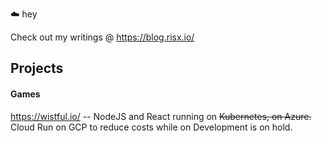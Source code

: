 :cloud: hey

Check out my writings @ https://blog.risx.io/

Projects
---
#### Games
https://wistful.io/ -- NodeJS and React running on ~~Kubernetes, on Azure.~~ Cloud Run on GCP to reduce costs while on Development is on hold.
